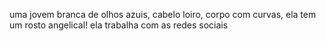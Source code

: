 uma jovem branca de olhos azuis, cabelo loiro, corpo com curvas, ela tem um rosto angelical!
ela trabalha com as redes sociais
